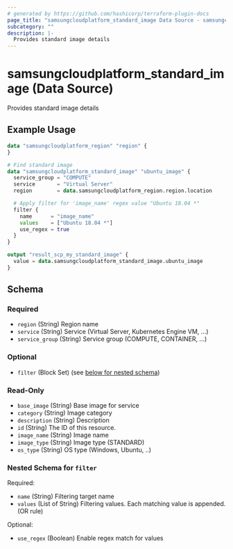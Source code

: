 ```yaml
---
# generated by https://github.com/hashicorp/terraform-plugin-docs
page_title: "samsungcloudplatform_standard_image Data Source - samsungcloudplatform"
subcategory: ""
description: |-
  Provides standard image details
---
```


# samsungcloudplatform_standard_image (Data Source)

Provides standard image details

## Example Usage

```terraform
data "samsungcloudplatform_region" "region" {
}

# Find standard image
data "samsungcloudplatform_standard_image" "ubuntu_image" {
  service_group = "COMPUTE"
  service       = "Virtual Server"
  region        = data.samsungcloudplatform_region.region.location

  # Apply filter for 'image_name' regex value "Ubuntu 18.04 *"
  filter {
    name      = "image_name"
    values    = ["Ubuntu 18.04 *"]
    use_regex = true
  }
}

output "result_scp_my_standard_image" {
  value = data.samsungcloudplatform_standard_image.ubuntu_image
}
```

<!-- schema generated by tfplugindocs -->
## Schema

### Required

- `region` (String) Region name
- `service` (String) Service (Virtual Server, Kubernetes Engine VM, ...)
- `service_group` (String) Service group (COMPUTE, CONTAINER, ...)

### Optional

- `filter` (Block Set) (see [below for nested schema](#nestedblock--filter))

### Read-Only

- `base_image` (String) Base image for service
- `category` (String) Image category
- `description` (String) Description
- `id` (String) The ID of this resource.
- `image_name` (String) Image name
- `image_type` (String) Image type (STANDARD)
- `os_type` (String) OS type (Windows, Ubuntu, ..)

<a id="nestedblock--filter"></a>
### Nested Schema for `filter`

Required:

- `name` (String) Filtering target name
- `values` (List of String) Filtering values. Each matching value is appended. (OR rule)

Optional:

- `use_regex` (Boolean) Enable regex match for values



